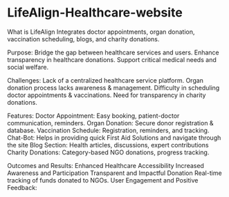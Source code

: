 # LifeAlign-Healthcare-website

What is LifeAlign
Integrates doctor appointments, organ donation, vaccination scheduling, blogs, and charity donations.

Purpose:
Bridge the gap between healthcare services and users.
Enhance transparency in healthcare donations.
Support critical medical needs and social welfare.


Challenges:
Lack of a centralized healthcare service platform.
Organ donation process lacks awareness & management.
Difficulty in scheduling doctor appointments & vaccinations.
Need for transparency in charity donations.

Features:
Doctor Appointment: Easy booking, patient-doctor communication, reminders.
Organ Donation: Secure donor registration & database.
Vaccination Schedule: Registration, reminders, and tracking.
Chat-Bot: Helps in providing quick First Aid Solutions and navigate through the site 
Blog Section: Health articles, discussions, expert contributions
Charity Donations: Category-based NGO donations, progress tracking.

Outcomes and Results:
Enhanced Healthcare Accessibility
Increased Awareness and Participation
Transparent and Impactful Donation
Real-time tracking of funds donated to NGOs.
User Engagement and Positive Feedback:


